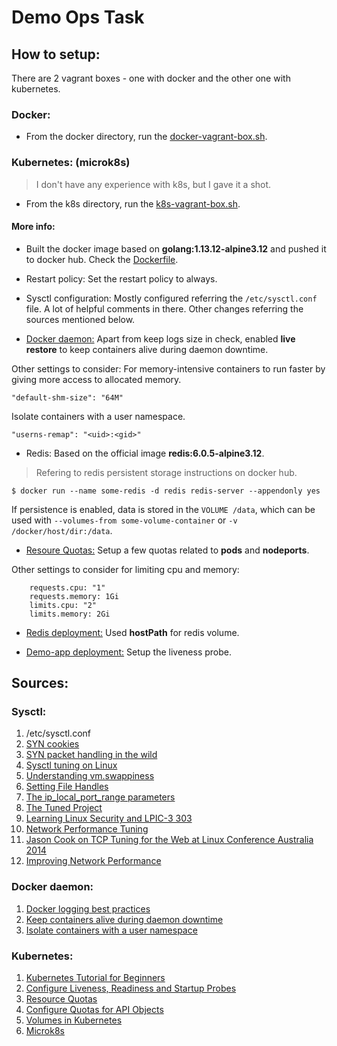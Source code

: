 # Demo Ops Task

## How to setup:

There are 2 vagrant boxes - one with docker and the other one with kubernetes.

### Docker:
- From the docker directory, run the [docker-vagrant-box.sh](../master/docker/docker-vagrant-box.sh).

### Kubernetes: (microk8s)
> I don't have any experience with k8s, but I gave it a shot.
- From the k8s directory, run the [k8s-vagrant-box.sh](../master/k8s/k8s-vagrant-box.sh).

#### More info:

- Built the docker image based on **golang:1.13.12-alpine3.12** and pushed it to docker hub.
Check the [Dockerfile](../master/docker/Dockerfile).

- Restart policy:
Set the restart policy to always.

- Sysctl configuration:
Mostly configured referring the `/etc/sysctl.conf` file. A lot of helpful comments in there.
Other changes referring the sources mentioned below.

- [Docker daemon:](../master/docker/daemon.json)
Apart from keep logs size in check, enabled **live restore** to keep containers alive during daemon downtime.

Other settings to consider:
For memory-intensive containers to run faster by giving more access to allocated memory.
```
"default-shm-size": "64M"
```
Isolate containers with a user namespace.
```
"userns-remap": "<uid>:<gid>"
```

- Redis:
Based on  the official image **redis:6.0.5-alpine3.12**.

> Refering to redis persistent storage instructions on docker hub.
```
$ docker run --name some-redis -d redis redis-server --appendonly yes
```
If persistence is enabled, data is stored in the `VOLUME /data`, which can be used with `--volumes-from some-volume-container` or `-v /docker/host/dir:/data`.

- [Resoure Quotas:](../master/k8s/01-resource-quota.yml)
Setup a few quotas related to **pods** and **nodeports**.

Other settings to consider for limiting cpu and memory:
```
    requests.cpu: "1"
    requests.memory: 1Gi
    limits.cpu: "2"
    limits.memory: 2Gi
```
- [Redis deployment:](../master/k8s/02-redis.yml)
Used **hostPath** for redis volume.

- [Demo-app deployment:](../master/k8s/03-demo-app.yml)
Setup the liveness probe.


## Sources:

### Sysctl:

1. /etc/sysctl.conf
2. [SYN cookies](http://lwn.net/Articles/277146/)
3. [SYN packet handling in the wild](https://blog.cloudflare.com/syn-packet-handling-in-the-wild/)
4. [Sysctl tuning on Linux](https://blog.confirm.ch/sysctl-tuning-linux/)
5. [Understanding vm.swappiness](https://linuxhint.com/understanding_vm_swappiness/)
6. [Setting File Handles](https://access.redhat.com/documentation/en-us/red_hat_enterprise_linux/5/html/tuning_and_optimizing_red_hat_enterprise_linux_for_oracle_9i_and_10g_databases/chap-oracle_9i_and_10g_tuning_guide-setting_file_handles)
7. [The ip_local_port_range parameters](https://tldp.org/LDP/solrhe/Securing-Optimizing-Linux-RH-Edition-v1.3/chap6sec70.html)
8. [The Tuned Project](https://tuned-project.org/)
9. [Learning Linux Security and LPIC-3 303](https://www.youtube.com/playlist?list=PLtGnc4I6s8dsaWzthjdXRY19olDJ-eFB-)
10. [Network Performance Tuning](https://www.youtube.com/watch?v=ZYCKSN4xf84)
11. [Jason Cook on TCP Tuning for the Web at Linux Conference Australia 2014](https://www.youtube.com/watch?v=gfYYggNkM20)
12. [Improving Network Performance](https://pubs.vmware.com/continuent/tungsten-replicator-3.0/performance-networking.html)

### Docker daemon:

1. [Docker logging best practices](https://www.datadoghq.com/blog/docker-logging/)
2. [Keep containers alive during daemon downtime](https://docs.docker.com/config/containers/live-restore/)
3. [Isolate containers with a user namespace](https://docs.docker.com/engine/security/userns-remap/)

### Kubernetes:

1. [Kubernetes Tutorial for Beginners](https://www.youtube.com/playlist?list=PLy7NrYWoggjwPggqtFsI_zMAwvG0SqYCb)
2. [Configure Liveness, Readiness and Startup Probes](https://kubernetes.io/docs/tasks/configure-pod-container/configure-liveness-readiness-startup-probes/)
3. [Resource Quotas](https://kubernetes.io/docs/concepts/policy/resource-quotas/)
4. [Configure Quotas for API Objects](https://kubernetes.io/docs/tasks/administer-cluster/quota-api-object/)
5. [Volumes in Kubernetes](https://kubernetes.io/docs/concepts/storage/volumes/#hostpath)
6. [Microk8s](https://microk8s.io/)